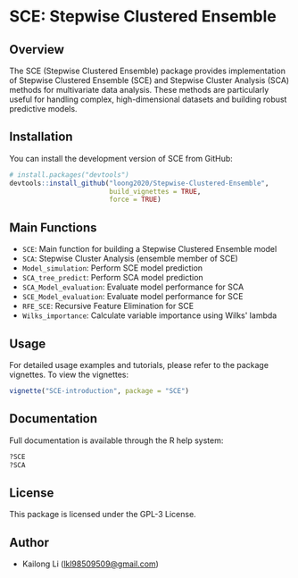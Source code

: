 # SCE: Stepwise Clustered Ensemble

## Overview

The SCE (Stepwise Clustered Ensemble) package provides implementation of Stepwise Clustered Ensemble (SCE) and Stepwise Cluster Analysis (SCA) methods for multivariate data analysis. These methods are particularly useful for handling complex, high-dimensional datasets and building robust predictive models.

## Installation

You can install the development version of SCE from GitHub:

```r
# install.packages("devtools")
devtools::install_github("loong2020/Stepwise-Clustered-Ensemble", 
                         build_vignettes = TRUE, 
                         force = TRUE)
```

## Main Functions

- `SCE`: Main function for building a Stepwise Clustered Ensemble model
- `SCA`: Stepwise Cluster Analysis (ensemble member of SCE)
- `Model_simulation`: Perform SCE model prediction
- `SCA_tree_predict`: Perform SCA model prediction
- `SCA_Model_evaluation`: Evaluate model performance for SCA 
- `SCE_Model_evaluation`: Evaluate model performance for SCE
- `RFE_SCE`: Recursive Feature Elimination for SCE
- `Wilks_importance`: Calculate variable importance using Wilks' lambda

## Usage

For detailed usage examples and tutorials, please refer to the package vignettes. To view the vignettes:

```r
vignette("SCE-introduction", package = "SCE")
```

## Documentation

Full documentation is available through the R help system:

```r
?SCE
?SCA
```

## License

This package is licensed under the GPL-3 License.

## Author

- Kailong Li (lkl98509509@gmail.com) 